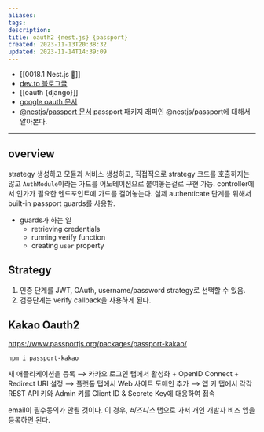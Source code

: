 ```yaml
---
aliases: 
tags: 
description:
title: oauth2 {nest.js} {passport}
created: 2023-11-13T20:38:32
updated: 2023-11-14T14:39:09
---
```

- [[0018.1 Nest.js 🪺]]
- [dev.to 블로그글](https://dev.to/tugascript/nestjs-authentication-with-oauth20-configuration-and-operations-41k)
- [[oauth {django}]]
- [google oauth 문서](https://developers.google.com/identity/protocols/oauth2/web-server?hl=ko)
- [@nestjs/passport 문서](https://docs.nestjs.com/recipes/passport#implementing-passport-strategies) passport 패키지 래퍼인 @nestjs/passport에 대해서 알아본다.
___

## overview

strategy 생성하고 모듈과 서비스 생성하고, 직접적으로 strategy 코드를 호출하지는 않고 `AuthModule`이라는 가드를 어노테이션으로 붙여놓는걸로 구현 가능. controller에서 인가가 필요한 엔드포인트에 가드를 걸어놓는다. 실제 authenticate 단계를 위해서 built-in passport guards를 사용함.

- guards가 하는 일
	- retrieving credentials
	- running verify function
	- creating `user` property

## Strategy

1. 인증 단계를 JWT, OAuth, username/password strategy로 선택할 수 있음.
2. 검증단계는 verify callback을 사용하게 된다.

## Kakao Oauth2

<https://www.passportjs.org/packages/passport-kakao/>

```
npm i passport-kakao
```

새 애플리케이션을 등록 ⟶ 카카오 로그인 탭에서 활성화 + OpenID Connect + Redirect URI 설정 ⟶ 플랫폼 탭에서 Web 사이트 도메인 추가 ⟶ 앱 키 탭에서 각각 REST API 키와 Admin 키를 Client ID & Secrete Key에 대응하여 접속

email이 필수동의가 안될 것이다. 이 경우, *비즈니스* 탭으로 가서 개인 개발자 비즈 앱을 등록하면 된다.
